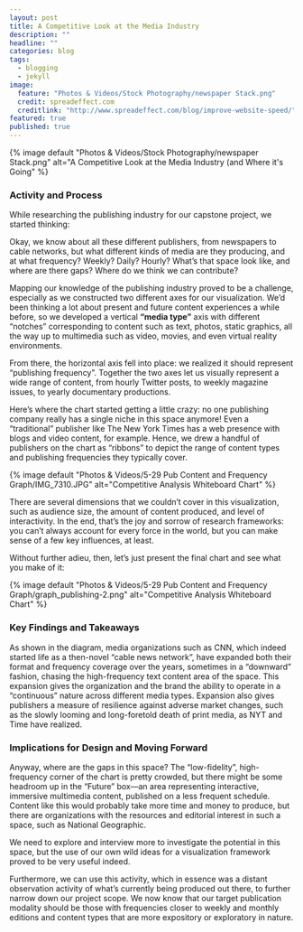 ```yaml
---
layout: post
title: A Competitive Look at the Media Industry
description: ""
headline: ""
categories: blog
tags: 
  - blogging
  - jekyll
image: 
  feature: "Photos & Videos/Stock Photography/newspaper Stack.png"
  credit: spreadeffect.com
  creditlink: "http://www.spreadeffect.com/blog/improve-website-speed/"
featured: true
published: true
---
```


{% image default "Photos & Videos/Stock Photography/newspaper Stack.png" alt="A Competitive Look at the Media Industry (and Where it's Going" %}

### Activity and Process

While researching the publishing industry for our capstone project, we started thinking:

Okay, we know about all these different publishers, from newspapers to cable networks, but what different kinds of media are they producing, and at what frequency? Weekly? Daily? Hourly? What’s that space look like, and where are there gaps? Where do we think we can contribute?

Mapping our knowledge of the publishing industry proved to be a challenge, especially as we constructed two different axes for our visualization. We’d been thinking a lot about present and future content experiences a while before, so we developed a vertical **“media type”** axis with different “notches” corresponding to content such as text, photos, static graphics, all the way up to multimedia such as video, movies, and even virtual reality environments.

From there, the horizontal axis fell into place: we realized it should represent “publishing frequency”. Together the two axes let us visually represent a wide range of content, from hourly Twitter posts, to weekly magazine issues, to yearly documentary productions.

Here’s where the chart started getting a little crazy: no one publishing company really has a single niche in this space anymore! Even a “traditional” publisher like The New York Times has a web presence with blogs and video content, for example. Hence, we drew a handful of publishers on the chart as “ribbons” to depict the range of content types and publishing frequencies they typically cover.

{% image default "Photos & Videos/5-29 Pub Content and Frequency Graph/IMG_7310.JPG" alt="Competitive Analysis Whiteboard Chart" %}

There are several dimensions that we couldn’t cover in this visualization, such as audience size, the amount of content produced, and level of interactivity. In the end, that’s the joy and sorrow of research frameworks: you can’t always account for every force in the world, but you can make sense of a few key influences, at least.

Without further adieu, then, let’s just present the final chart and see what you make of it:

{% image default "Photos & Videos/5-29 Pub Content and Frequency Graph/graph_publishing-2.png" alt="Competitive Analysis Whiteboard Chart" %}

### Key Findings and Takeaways

As shown in the diagram, media organizations such as CNN, which indeed started life as a then-novel “cable news network”, have expanded both their format and frequency coverage over the years, sometimes in a “downward” fashion, chasing the high-frequency text content area of the space. This expansion gives the organization and the brand the ability to operate in a “continuous” nature across different media types. Expansion also gives publishers a measure of resilience against adverse market changes, such as the slowly looming and long-foretold death of print media, as NYT and Time have realized.

### Implications for Design and Moving Forward

Anyway, where are the gaps in this space? The “low-fidelity”, high-frequency corner of the chart is pretty crowded, but there might be some headroom up in the “Future” box—an area representing interactive, immersive multimedia content, published on a less frequent schedule. Content like this would probably take more time and money to produce, but there are organizations with the resources and editorial interest in such a space, such as National Geographic.

We need to explore and interview more to investigate the potential in this space, but the use of our own wild ideas for a visualization framework proved to be very useful indeed. 

Furthermore, we can use this activity, which in essence was a distant observation activity of what’s currently being produced out there, to further narrow down our project scope. We now know that our target publication modality should be those with frequencies closer to weekly and monthly editions and content types that are more expository or exploratory in nature.
